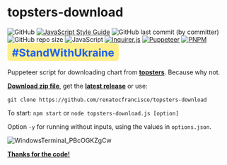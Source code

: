 # topsters-download

![GitHub](https://img.shields.io/github/license/renatocfrancisco/topsters-download)
[![JavaScript Style Guide](https://img.shields.io/badge/code_style-standard-brightgreen.svg)](https://standardjs.com)
![GitHub last commit (by committer)](https://img.shields.io/github/last-commit/renatocfrancisco/topsters-download?style=flat)
![GitHub repo size](https://img.shields.io/github/repo-size/renatocfrancisco/topsters-download)
![JavaScript](https://img.shields.io/badge/Javascript-%23323330.svg?flat&logo=javascript&logoColor=%23F7DF1E)
[![Inquirer.js](https://img.shields.io/badge/Inquirer.js-%23323330.svg?flat&logo=javascript&logoColor=%23F7DF1E)](https://github.com/SBoudrias/Inquirer.js)
[![Puppeteer](https://img.shields.io/badge/Puppeteer-40B5A4?style=flat&logo=Puppeteer&logoColor=white)](https://pptr.dev/)
[![PNPM](https://img.shields.io/badge/pnpm-%234a4a4a.svg?style=flat&logo=pnpm&logoColor=f69220)](https://pnpm.io/)
[![Stand With Ukraine](https://raw.githubusercontent.com/vshymanskyy/StandWithUkraine/main/badges/StandWithUkraine.svg)](https://stand-with-ukraine.pp.ua)

Puppeteer script for downloading chart from [**topsters**](https://www.neverendingchartrendering.org/). Because why not.

[**Download zip file**](https://github.com/renatocfrancisco/topsters-download/archive/refs/heads/main.zip), get the [**latest release**](https://github.com/renatocfrancisco/topsters-download/releases/latest) or use:

```console
git clone https://github.com/renatocfrancisco/topsters-download
```

To start: `npm start` or `node topsters-download.js [option]`

Option `-y` for running without inputs, using the values in `options.json`.

![WindowsTerminal_PBcOGKZgCw](https://github.com/renatocfrancisco/topsters-download/assets/56325092/eb29d628-a703-4022-83f3-780d699f9ccb)

[**Thanks for the code!**](https://thanksforthecode.com/?name=topsters-download)
